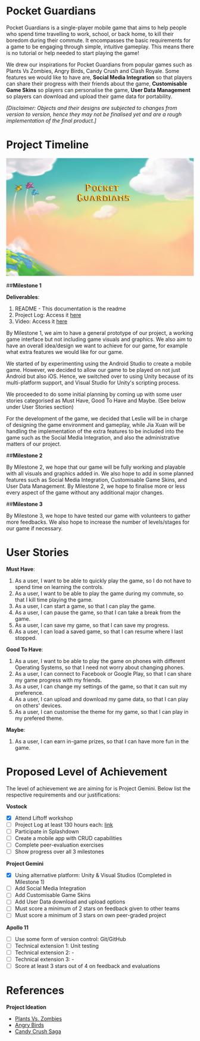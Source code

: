# Pocket Guardians

Pocket Guardians is a single-player mobile game that aims to help people who spend time travelling to work, school, or back home, to kill their boredom during their commute. It encompasses the basic requirements for a game to be engaging through simple, intuitive gameplay. This means there is no tutorial or help needed to start playing the game!

We drew our inspirations for Pocket Guardians from popular games such as Plants Vs Zombies, Angry Birds, Candy Crush and Clash Royale. Some features we would like to have are, **Social Media Integration** so that players can share their progress with their friends about the game, **Customisable Game Skins** so players can personalise the game, **User Data Management** so players can download and upload their game data for portability.

_[Disclaimer: Objects and their designs are subjected to changes from version to version, hence they may not be finalised yet and are a rough implementation of the final product.]_

# Project Timeline

![Image of SplashScreen](https://github.com/chuajiaxuan/TeamJXL-PocketGuardians/blob/master/Splash%20Screen%200.png)

##**Milestone 1** 

**Deliverables**:

1. README - This documentation is the readme
2. Project Log: Access it [here](https://docs.google.com/spreadsheets/d/1WCo749g4-QwL-TzHND1M7yVN06aqQtc5tcn_mW-Oyqo/edit#gid=0)
3. Video: Access it [here]()

By Milestone 1, we aim to have a general prototype of our project, a working game interface but not including game visuals and graphics. We also aim to have an overall idea/design we want to achieve for our game, for example what extra features we would like for our game.

We started of by experimenting using the Android Studio to create a mobile game. However, we decided to allow our game to be played on not just Android but also iOS. Hence, we switched over to using Unity because of its multi-platform support, and Visual Studio for Unity's scripting process.

We proceeded to do some initial planning by coming up with some user stories categorised as Must Have, Good To Have and Maybe. (See below under User Stories section)

For the development of the game, we decided that Leslie will be in charge of designing the game environment and gameplay, while Jia Xuan will be handling the implementation of the extra features to be included into the game such as the Social Media Integration, and also the administrative matters of our project.

##**Milestone 2** 

By Milestone 2, we hope that our game will be fully working and playable with all visuals and graphics added in. We also hope to add in some planned features such as Social Media Integration, Customisable Game Skins, and User Data Management. By Milestone 2, we hope to finalise more or less every aspect of the game without any additional major changes.

##**Milestone 3** 

By Milestone 3, we hope to have tested our game with volunteers to gather more feedbacks. We also hope to increase the number of levels/stages for our game if necessary.

# User Stories

**Must Have**:

1. As a user, I want to be able to quickly play the game, so I do not have to spend time on learning the controls.
2. As a user, I want to be able to play the game during my commute, so that I kill time playing the game.
3. As a user, I can start a game, so that I can play the game.
4. As a user, I can pause the game, so that I can take a break from the game.
5. As a user, I can save my game, so that I can save my progress.
6. As a user, I can load a saved game, so that I can resume where I last stopped.

**Good To Have**:

1. As a user, I want to be able to play the game on phones with different Operating Systems, so that I need not worry about changing phones.
2. As a user, I can connect to Facebook or Google Play, so that I can share my game progress with my friends.
3. As a user, I can change my settings of the game, so that it can suit my preference.
4. As a user, I can upload and download my game data, so that I can play on others' devices.
5. As a user, I can customise the theme for my game, so that I can play in my prefered theme.

**Maybe**:

1. As a user, I can earn in-game prizes, so that I can have more fun in the game.

# Proposed Level of Achievement

The level of achievement we are aiming for is Project Gemini. Below list the respective requirements and our justifications:

**Vostock**
- [x] Attend Liftoff workshop
- [ ] Project Log at least 130 hours each: [link]()
- [ ] Participate in Splashdown
- [ ] Create a mobile app with CRUD capabilities
- [ ] Complete peer-evaluation exercises
- [ ] Show progress over all 3 milestones

**Project Gemini**
- [x] Using alternative platform: Unity & Visual Studios (Completed in Milestone 1)
- [ ] Add Social Media Integration
- [ ] Add Customisable Game Skins
- [ ] Add User Data download and upload options
- [ ] Must score a minimum of 2 stars on feedback given to other teams
- [ ] Must score a minimum of 3 stars on own peer-graded project

**Apollo 11**
- [ ] Use some form of version control: Git/GitHub
- [ ] Technical extension 1: Unit testing
- [ ] Technical extension 2: -
- [ ] Technical extension 3: -
- [ ] Score at least 3 stars out of 4 on feedback and evaluations

# References

**Project Ideation**

* [Plants Vs. Zombies](http://www.popcap.com/plants-vs-zombies)
* [Angry Birds](https://www.angrybirds.com/)
* [Candy Crush Saga](http://candycrushsaga.com/)
